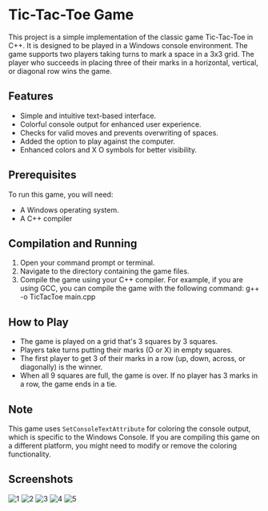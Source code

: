 # Tic-Tac-Toe Game
This project is a simple implementation of the classic game Tic-Tac-Toe in C++. It is designed to be played in a Windows console environment. The game supports two players taking turns to mark a space in a 3x3 grid. The player who succeeds in placing three of their marks in a horizontal, vertical, or diagonal row wins the game.

## Features

- Simple and intuitive text-based interface.
- Colorful console output for enhanced user experience.
- Checks for valid moves and prevents overwriting of spaces.
- Added the option to play against the computer.
- Enhanced colors and X O symbols for better visibility.

## Prerequisites

To run this game, you will need:

- A Windows operating system.
- A C++ compiler

## Compilation and Running

1. Open your command prompt or terminal.
2. Navigate to the directory containing the game files.
3. Compile the game using your C++ compiler. For example, if you are using GCC, you can compile the game with the following command:
   g++ -o TicTacToe main.cpp

## How to Play

- The game is played on a grid that's 3 squares by 3 squares.
- Players take turns putting their marks (O or X) in empty squares.
- The first player to get 3 of their marks in a row (up, down, across, or diagonally) is the winner.
- When all 9 squares are full, the game is over. If no player has 3 marks in a row, the game ends in a tie.

## Note

This game uses `SetConsoleTextAttribute` for coloring the console output, which is specific to the Windows Console. If you are compiling this game on a different platform, you might need to modify or remove the coloring functionality.

## Screenshots
![1](https://github.com/ahmadchughtai21/TicTacToe/assets/133879449/e161a62c-9e9a-4595-ba01-200f03d47c41)
![2](https://github.com/ahmadchughtai21/TicTacToe/assets/133879449/f35db380-0048-4309-9295-8e35aa542db9)
![3](https://github.com/ahmadchughtai21/TicTacToe/assets/133879449/6a4f7ee8-e78e-4e12-996b-b0c1990175b5)
![4](https://github.com/ahmadchughtai21/TicTacToe/assets/133879449/385cf350-fac0-4884-80f0-347bdf38998f)
![5](https://github.com/ahmadchughtai21/TicTacToe/assets/133879449/377c3ee5-423a-47e6-a195-d182d6ab73b8)


